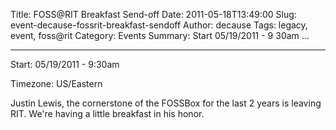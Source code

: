 Title: FOSS@RIT Breakfast Send-off
Date: 2011-05-18T13:49:00
Slug: event-decause-fossrit-breakfast-sendoff
Author: decause
Tags: legacy, event, foss@rit
Category: Events
Summary: Start  05/19/2011 - 9 30am ... 

---
Start: 05/19/2011 - 9:30am

Timezone: US/Eastern

Justin Lewis, the cornerstone of the FOSSBox for the last 2 years is leaving
RIT. We're having a little breakfast in his honor.

